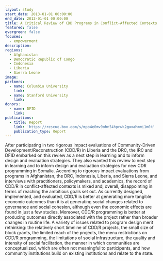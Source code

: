 ```yaml
---
layout: study
start_date: 2013-01-01 00:00:00
end_date: 2013-01-01 00:00:00
title: A Critical Review of CDD Programs in Conflict-Affected Contexts
featured: false
evergreen: false
focuses:
  - empowerment
description:
regions:
  - Afghanistan
  - Democratic Republic of Congo
  - Indonesia
  - Liberia
  - Sierra Leone
image:
partners:
  - name: Columbia University
    link:
  - name: Stanford University
    link:
donors:
  - name: DFID
    link:
publications:
  - title: Report
    link: 'https://rescue.box.com/s/mpo4e0mv0ohn54hprwk2guxahmmi1m0k'
    publication_type: Report
---
```


After participating in two rigorous impact evaluations of Community-Driven Development/Reconstruction (CDD/R) in Liberia and the DRC, the IRC and DFID embarked on this review as a next step in learning and to inform design and evaluation strategies. They also wanted this review to next step in learning and to inform design and evaluation strategies for new CDR programming in Somalia. According to rigorous impact evaluations from programs in Afghanistan, the DRC, Indonesia, Liberia, and Sierra Leone, and interviews with practitioners, policymakers, and academics, the record of CDD/R in conflict-affected contexts is mixed and, overall, disappointing in terms of reaching the ambitious goals set out. As currently designed, implemented, and evaluated, CDD/R is better at generating more tangible economic outcomes than it is at generating social changes related to governance and social cohesion, although even the economic effects are found in just a few studies. Moreover, CDD/R programming is better at producing outcomes directly associated with the project rather than broader changes in routine life. A variety of issues related to program design merit rethinking: the relatively short timeline of CDD/R projects, the small size of block grants, the limited reach of the projects, the menu restrictions on CDD/R programming, the limitations of social infrastructure, the quality and intensity of social facilitation, the manner in which communities are conceptualized, which are often not meaningful to participants, and how community institutions build on existing institutions and relate to the state.